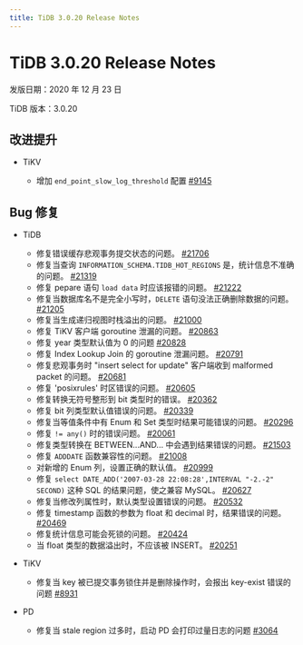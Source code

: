 ```yaml
---
title: TiDB 3.0.20 Release Notes
---
```


# TiDB 3.0.20 Release Notes

发版日期：2020 年 12 月 23 日

TiDB 版本：3.0.20

## 改进提升

+ TiKV

    - 增加 `end_point_slow_log_threshold` 配置 [#9145](https://github.com/tikv/tikv/pull/9145)

## Bug 修复

+ TiDB

    - 修复错误缓存悲观事务提交状态的问题。 [#21706](https://github.com/pingcap/tidb/pull/21706)
    - 修复当查询  `INFORMATION_SCHEMA.TIDB_HOT_REGIONS` 是，统计信息不准确的问题。 [#21319](https://github.com/pingcap/tidb/pull/21319)
    - 修复 pepare 语句 `load data` 时应该报错的问题。  [#21222](https://github.com/pingcap/tidb/pull/21222)
    - 修复当数据库名不是完全小写时，`DELETE` 语句没法正确删除数据的问题。 [#21205](https://github.com/pingcap/tidb/pull/21205)
    - 修复当生成递归视图时栈溢出的问题。 [#21000](https://github.com/pingcap/tidb/pull/21000)
    - 修复 TiKV 客户端 goroutine 泄漏的问题。 [#20863](https://github.com/pingcap/tidb/pull/20863)
    - 修复 year 类型默认值为 0 的问题 [#20828](https://github.com/pingcap/tidb/pull/20828)
    - 修复 Index Lookup Join 的 goroutine 泄漏问题。 [#20791](https://github.com/pingcap/tidb/pull/20791)
    - 修复悲观事务时 "insert select for update" 客户端收到 malformed packet 的问题。 [#20681](https://github.com/pingcap/tidb/pull/20681)
    - 修复 'posixrules' 时区错误的问题。 [#20605](https://github.com/pingcap/tidb/pull/20605)
    - 修复转换无符号整形到 bit 类型时的错误。 [#20362](https://github.com/pingcap/tidb/pull/20362)
    - 修复 bit 列类型默认值错误的问题。 [#20339](https://github.com/pingcap/tidb/pull/20339)
    - 修复当等值条件中有 Enum 和 Set 类型时结果可能错误的问题。 [#20296](https://github.com/pingcap/tidb/pull/20296)
    - 修复 `!= any()` 时的错误问题。 [#20061](https://github.com/pingcap/tidb/pull/20061)
    - 修复类型转换在 BETWEEN...AND... 中会遇到结果错误的问题。 [#21503](https://github.com/pingcap/tidb/pull/21503)
    - 修复 `ADDDATE` 函数兼容性的问题。 [#21008](https://github.com/pingcap/tidb/pull/21008)
    - 对新增的 Enum 列，设置正确的默认值。 [#20999](https://github.com/pingcap/tidb/pull/20999)
    - 修复 `select DATE_ADD('2007-03-28 22:08:28',INTERVAL "-2.-2" SECOND)` 这种 SQL 的结果问题，使之兼容 MySQL。 [#20627](https://github.com/pingcap/tidb/pull/20627)
    - 修复当修改列属性时，默认类型设置错误的问题。 [#20532](https://github.com/pingcap/tidb/pull/20532)
    - 修复 timestamp 函数的参数为 float 和 decimal 时，结果错误的问题。 [#20469](https://github.com/pingcap/tidb/pull/20469)
    - 修复统计信息可能会死锁的问题。 [#20424](https://github.com/pingcap/tidb/pull/20424)
    - 当 float 类型的数据溢出时，不应该被 INSERT。 [#20251](https://github.com/pingcap/tidb/pull/20251)

+ TiKV

    - 修复当 key 被已提交事务锁住并是删除操作时，会报出 key-exist 错误的问题 [#8931](https://github.com/tikv/tikv/pull/8931)

+ PD

    - 修复当 stale region 过多时，启动 PD 会打印过量日志的问题 [#3064](https://github.com/tikv/pd/pull/3064)
